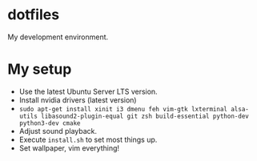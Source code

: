 # dotfiles
My development environment.

# My setup
 * Use the latest Ubuntu Server LTS version.
 * Install nvidia drivers (latest version)
 * `sudo apt-get install xinit i3 dmenu feh vim-gtk lxterminal alsa-utils libasound2-plugin-equal git zsh build-essential python-dev python3-dev cmake`
 * Adjust sound playback.
 * Execute `install.sh` to set most things up.
 * Set wallpaper, vim everything!
